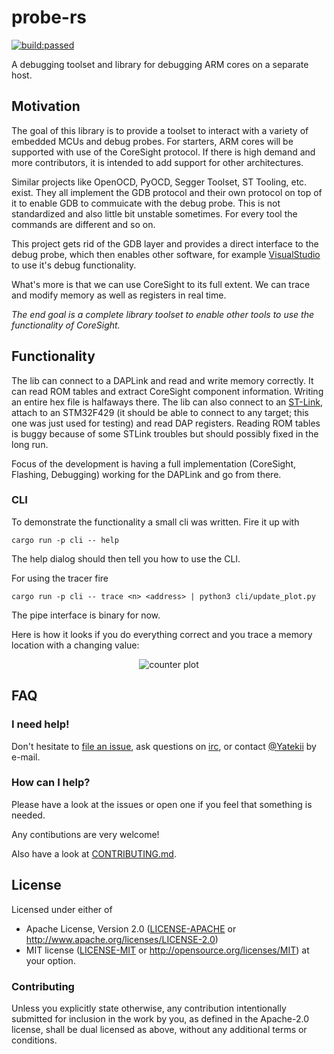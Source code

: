 # probe-rs
<a href="https://travis-ci.com/Yatekii/probe-rs">
    <img src="https://travis-ci.com/Yatekii/probe-rs.svg?branch=master" alt="build:passed">
</a>

A debugging toolset and library for debugging ARM cores on a separate host.

## Motivation

The goal of this library is to provide a toolset to interact with a variety of embedded MCUs and debug probes.
For starters, ARM cores will be supported with use of the CoreSight protocol.
If there is high demand and more contributors, it is intended to add support for other architectures.

Similar projects like OpenOCD, PyOCD, Segger Toolset, ST Tooling, etc. exist.
They all implement the GDB protocol and their own protocol on top of it to enable GDB to commuicate with the debug probe.
This is not standardized and also little bit unstable sometimes. For every tool the commands are different and so on.

This project gets rid of the GDB layer and provides a direct interface to the debug probe,
which then enables other software, for example [VisualStudio](https://code.visualstudio.com/blogs/2018/08/07/debug-adapter-protocol-website) to use it's debug functionality.

What's more is that we can use CoreSight to its full extent. We can trace and modify memory as well as registers in real time.

*The end goal is a complete library toolset to enable other tools to use the functionality of CoreSight.*

## Functionality

The lib can connect to a DAPLink and read and write memory correctly.
It can read ROM tables and extract CoreSight component information.
Writing an entire hex file is halfaways there.
The lib can also connect to an [ST-Link](https://www.st.com/en/development-tools/st-link-v2.html), attach to an STM32F429 (it should be able to connect to any target; this one was just used for testing) and read DAP registers. Reading ROM tables is buggy because of some STLink troubles but should possibly fixed in the long run.

Focus of the development is having a full implementation (CoreSight, Flashing, Debugging) working for the DAPLink and go from there.

### CLI

To demonstrate the functionality a small cli was written.
Fire it up with

```
cargo run -p cli -- help
```

The help dialog should then tell you how to use the CLI.

For using the tracer fire

```
cargo run -p cli -- trace <n> <address> | python3 cli/update_plot.py
```

The pipe interface is binary for now.

Here is how it looks if you do everything correct and you trace a memory location with a changing value:

<p align="center">
    <img src="https://github.com/Yatekii/probe-rs/blob/master/doc/img/counter.png" alt="counter plot">
</p>

## FAQ

### I need help!

Don't hesitate to [file an issue](https://github.com/Yatekii/probe-rs/issues/new), ask questions on [irc](irc://irc.mozilla.com#rust-embedded), or contact [@Yatekii](https://github.com/Yatekii) by e-mail.

### How can I help?

Please have a look at the issues or open one if you feel that something is needed.

Any contibutions are very welcome!

Also have a look at [CONTRIBUTING.md](https://github.com/Yatekii/probe-rs/blob/master/CONTRIBUTING.md).

## License

Licensed under either of

 * Apache License, Version 2.0 ([LICENSE-APACHE](LICENSE-APACHE) or
   http://www.apache.org/licenses/LICENSE-2.0)
 * MIT license ([LICENSE-MIT](LICENSE-MIT) or
   http://opensource.org/licenses/MIT) at your option.

### Contributing

Unless you explicitly state otherwise, any contribution intentionally submitted
for inclusion in the work by you, as defined in the Apache-2.0 license, shall
be dual licensed as above, without any additional terms or conditions.